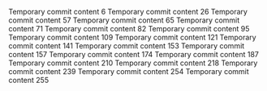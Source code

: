 Temporary commit content 6
Temporary commit content 26
Temporary commit content 57
Temporary commit content 65
Temporary commit content 71
Temporary commit content 82
Temporary commit content 95
Temporary commit content 109
Temporary commit content 121
Temporary commit content 141
Temporary commit content 153
Temporary commit content 157
Temporary commit content 174
Temporary commit content 187
Temporary commit content 210
Temporary commit content 218
Temporary commit content 239
Temporary commit content 254
Temporary commit content 255
